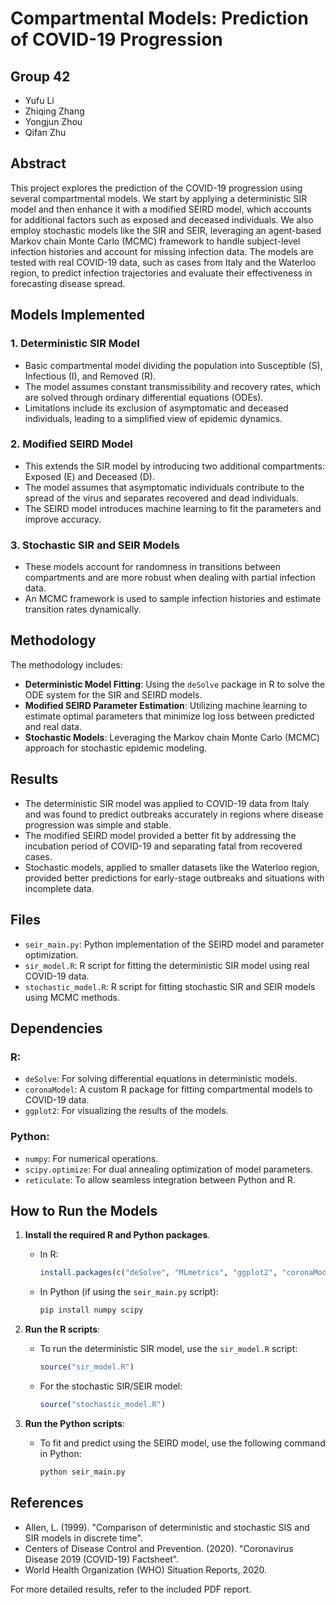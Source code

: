 # Compartmental Models: Prediction of COVID-19 Progression

## Group 42
- Yufu Li
- Zhiqing Zhang
- Yongjun Zhou
- Qifan Zhu

## Abstract
This project explores the prediction of the COVID-19 progression using several compartmental models. We start by applying a deterministic SIR model and then enhance it with a modified SEIRD model, which accounts for additional factors such as exposed and deceased individuals. We also employ stochastic models like the SIR and SEIR, leveraging an agent-based Markov chain Monte Carlo (MCMC) framework to handle subject-level infection histories and account for missing infection data. The models are tested with real COVID-19 data, such as cases from Italy and the Waterloo region, to predict infection trajectories and evaluate their effectiveness in forecasting disease spread.

## Models Implemented
### 1. **Deterministic SIR Model**
   - Basic compartmental model dividing the population into Susceptible (S), Infectious (I), and Removed (R).
   - The model assumes constant transmissibility and recovery rates, which are solved through ordinary differential equations (ODEs).
   - Limitations include its exclusion of asymptomatic and deceased individuals, leading to a simplified view of epidemic dynamics.

### 2. **Modified SEIRD Model**
   - This extends the SIR model by introducing two additional compartments: Exposed (E) and Deceased (D).
   - The model assumes that asymptomatic individuals contribute to the spread of the virus and separates recovered and dead individuals.
   - The SEIRD model introduces machine learning to fit the parameters and improve accuracy.

### 3. **Stochastic SIR and SEIR Models**
   - These models account for randomness in transitions between compartments and are more robust when dealing with partial infection data.
   - An MCMC framework is used to sample infection histories and estimate transition rates dynamically.

## Methodology
The methodology includes:
- **Deterministic Model Fitting**: Using the `deSolve` package in R to solve the ODE system for the SIR and SEIRD models.
- **Modified SEIRD Parameter Estimation**: Utilizing machine learning to estimate optimal parameters that minimize log loss between predicted and real data.
- **Stochastic Models**: Leveraging the Markov chain Monte Carlo (MCMC) approach for stochastic epidemic modeling.

## Results
- The deterministic SIR model was applied to COVID-19 data from Italy and was found to predict outbreaks accurately in regions where disease progression was simple and stable.
- The modified SEIRD model provided a better fit by addressing the incubation period of COVID-19 and separating fatal from recovered cases.
- Stochastic models, applied to smaller datasets like the Waterloo region, provided better predictions for early-stage outbreaks and situations with incomplete data.

## Files
- `seir_main.py`: Python implementation of the SEIRD model and parameter optimization.
- `sir_model.R`: R script for fitting the deterministic SIR model using real COVID-19 data.
- `stochastic_model.R`: R script for fitting stochastic SIR and SEIR models using MCMC methods.

## Dependencies
### R:
- `deSolve`: For solving differential equations in deterministic models.
- `coronaModel`: A custom R package for fitting compartmental models to COVID-19 data.
- `ggplot2`: For visualizing the results of the models.

### Python:
- `numpy`: For numerical operations.
- `scipy.optimize`: For dual annealing optimization of model parameters.
- `reticulate`: To allow seamless integration between Python and R.

## How to Run the Models
1. **Install the required R and Python packages**.
   - In R:  
     ```R
     install.packages(c("deSolve", "MLmetrics", "ggplot2", "coronaModel", "reticulate"))
     ```
   - In Python (if using the `seir_main.py` script):
     ```bash
     pip install numpy scipy
     ```

2. **Run the R scripts**:
   - To run the deterministic SIR model, use the `sir_model.R` script:
     ```R
     source("sir_model.R")
     ```

   - For the stochastic SIR/SEIR model:
     ```R
     source("stochastic_model.R")
     ```

3. **Run the Python scripts**:
   - To fit and predict using the SEIRD model, use the following command in Python:
     ```bash
     python seir_main.py
     ```

## References
- Allen, L. (1999). "Comparison of deterministic and stochastic SIS and SIR models in discrete time".
- Centers of Disease Control and Prevention. (2020). "Coronavirus Disease 2019 (COVID-19) Factsheet".
- World Health Organization (WHO) Situation Reports, 2020.

For more detailed results, refer to the included PDF report.

